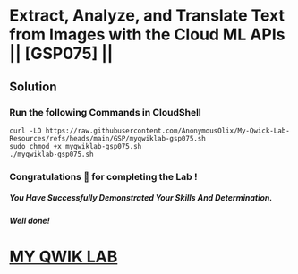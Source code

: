 # Extract, Analyze, and Translate Text from Images with the Cloud ML APIs || [GSP075] ||

## Solution

### Run the following Commands in CloudShell

```
curl -LO https://raw.githubusercontent.com/AnonymousOlix/My-Qwick-Lab-Resources/refs/heads/main/GSP/myqwiklab-gsp075.sh
sudo chmod +x myqwiklab-gsp075.sh
./myqwiklab-gsp075.sh
```

### Congratulations 🎉 for completing the Lab !

##### *You Have Successfully Demonstrated Your Skills And Determination.*

#### *Well done!*

# [MY QWIK LAB](https://www.youtube.com/@MyQwiklab)
